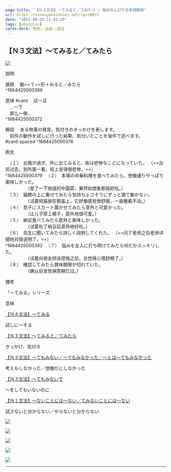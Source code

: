 ```yaml
---
page-title: "【Ｎ３文法】～てみると／てみたら | 毎日のんびり日本語教師"
url: https://nihongonosensei.net/?p=19823
date: "2022-09-29 11:42:39"
tags: [obsidian] 
cards-deck: 考研::日语::语法
---
```

## 【Ｎ３文法】～てみると／てみたら

![](https://nihongonosensei.net/pic/n3top.png)

説明

接続
　動==て==形＋みると／みたら  
^1664425000366

意味 #card
　试一试  
　…一下  
　那么一做…  
^1664425000372

解説
　ある物事の発見、気付きのきっかけを表します。  
　前件の動作を試しに行った結果、気付いたことを後件で述べます。  
#card-spaced 
^1664425000376

例文

　（１）　台風が過ぎ、外に出てみると、街は悲惨なことになっていた。  （==台风过去，到外面一看，街上变得很悲惨。==）  
^1664425000379
　（２）　本場の中華料理を食べてみたら、想像通りやっぱり美味しかった。  
　　　　　（尝了一下地道的中国菜，果然如想象那般好吃。）  
　（３）　猫膝の上に乗せてみたら気持ちよさそうにずっと寝て動かない。  
　　　　　（试着把猫放在膝盖上，它好像感觉很舒服，一直睡着不动。）  
　（４）　息子にスカート履かせてみたら意外と可愛かった。  
　　　　　（让儿子穿上裙子，意外地很可爱。）  
　（５）　納豆食べてみたら意外と美味しかった。  
　　　　　（试着吃了纳豆后意外地好吃。）  
　（６）　先生に聞いてみたら詳しく説明してくれた。  （==问了老师之后老师详细地对我说明了。==）  
^1664425000382
　（７）　悩みを友人に打ち明けてみたら何だかスッキリした。  
　　　　　（试着向朋友倾诉烦恼之后，总觉得心情舒畅了。）  
　（８）　確認してみたら賞味期限が切れていた。  
　　　　　（确认后发现保质期已过。）

備考

「～てみる」シリーズ

意味

[【Ｎ４文法】～てみる](https://nihongonosensei.net/?p=19821)

試しに～する

[【Ｎ３文法】～てみると／てみたら](https://nihongonosensei.net/?p=19823)

きっかけ、気付き

[【Ｎ３文法】～てもみない／～てもみなかった／～とは～てもみなかった](https://nihongonosensei.net/?p=19825)

考えもしなかった／想像だにしなかった

[【Ｎ３文法】～てもみないで](https://nihongonosensei.net/?p=19827)

～をしてもいないのに

[【Ｎ１文法】～ないことには～ない／てみないことには～ない](https://nihongonosensei.net/?p=19884)

試さないと分からない／やらないと分からない

[![](https://nihongonosensei.net/pic/n1top2.png)](https://nihongonosensei.net/?page_id=10246#linkn1)

[![](https://nihongonosensei.net/pic/n2top2.png)](https://nihongonosensei.net/?page_id=10246#linkn2)

[![](https://nihongonosensei.net/pic/n3top2.png)](https://nihongonosensei.net/?page_id=10246#linkn3)

[![](https://nihongonosensei.net/pic/n4n5top2.png)](https://nihongonosensei.net/?page_id=10246#linkn4n5)

[![](https://nihongonosensei.net/pic/n0top2.png)](https://nihongonosensei.net/?page_id=10246#linkn0)

---
